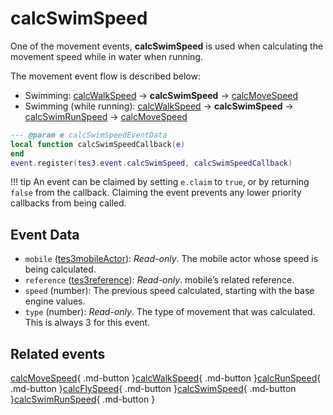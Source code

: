 # calcSwimSpeed
<div class="search_terms" style="display: none">calcswimspeed</div>

<!---
	This file is autogenerated. Do not edit this file manually. Your changes will be ignored.
	More information: https://github.com/MWSE/MWSE/tree/master/docs
-->

One of the movement events, **calcSwimSpeed** is used when calculating the movement speed while in water when running.

The movement event flow is described below:

- Swimming: [calcWalkSpeed](https://mwse.github.io/MWSE/events/calcWalkSpeed) -> **calcSwimSpeed** -> [calcMoveSpeed](https://mwse.github.io/MWSE/events/calcMoveSpeed)
- Swimming (while running): [calcWalkSpeed](https://mwse.github.io/MWSE/events/calcWalkSpeed) -> **calcSwimSpeed** -> [calcSwimRunSpeed](https://mwse.github.io/MWSE/events/calcSwimRunSpeed) -> [calcMoveSpeed](https://mwse.github.io/MWSE/events/calcMoveSpeed)

```lua
--- @param e calcSwimSpeedEventData
local function calcSwimSpeedCallback(e)
end
event.register(tes3.event.calcSwimSpeed, calcSwimSpeedCallback)
```

!!! tip
	An event can be claimed by setting `e.claim` to `true`, or by returning `false` from the callback. Claiming the event prevents any lower priority callbacks from being called.

## Event Data

* `mobile` ([tes3mobileActor](../types/tes3mobileActor.md)): *Read-only*. The mobile actor whose speed is being calculated.
* `reference` ([tes3reference](../types/tes3reference.md)): *Read-only*. mobile’s related reference.
* `speed` (number): The previous speed calculated, starting with the base engine values.
* `type` (number): *Read-only*. The type of movement that was calculated. This is always 3 for this event.


## Related events

[calcMoveSpeed](./calcMoveSpeed.md){ .md-button }[calcWalkSpeed](./calcWalkSpeed.md){ .md-button }[calcRunSpeed](./calcRunSpeed.md){ .md-button }[calcFlySpeed](./calcFlySpeed.md){ .md-button }[calcSwimSpeed](./calcSwimSpeed.md){ .md-button }[calcSwimRunSpeed](./calcSwimRunSpeed.md){ .md-button }

